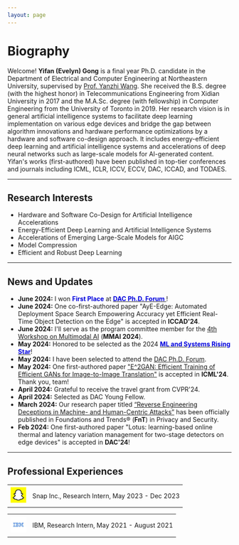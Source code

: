 ```yaml
---
layout: page
---
```


# Biography

Welcome! **Yifan (Evelyn) Gong** is a final year Ph.D. candidate in the Department of Electrical and Computer Engineering at Northeastern University, supervised by [Prof. Yanzhi Wang](https://web.northeastern.edu/yanzhiwang/#_ga=2.133348103.863566394.1694570386-1581901161.1692209067). She received the B.S. degree (with the highest honor) in Telecommunications Engineering from Xidian University in 2017 and the M.A.Sc. degree (with fellowship) in Computer Engineering from the University of Toronto in 2019. Her research vision is in general artificial intelligence systems to facilitate deep learning implementation on various edge devices and bridge the gap between algorithm innovations and hardware performance optimizations by a hardware and software co-design approach. It includes energy-efficient deep learning and artificial intelligence systems and accelerations of deep neural networks such as large-scale models for AI-generated content. Yifan's works (first-authored) have been published in top-tier conferences and journals including ICML, ICLR, ICCV, ECCV, DAC, ICCAD, and TODAES. 

<!--
<font color="#0000dd">Yifan is on the 2024 job market, please feel free to contact if you are interested!</font>
-->

---
## Research Interests

- Hardware and Software Co-Design for Artificial Intelligence Accelerations
- Energy-Efficient Deep Learning and Artificial Intelligence Systems
- Accelerations of Emerging Large-Scale Models for AIGC
- Model Compression
- Efficient and Robust Deep Learning


---


## News and Updates
- **June 2024:** I won  **<font color="#0000dd">First Place</font>** at [**<font color="#0000dd">DAC Ph.D. Forum </font>**](https://www.dac.com/Attend/Students-Scholarships/PhD-Forum)!
- **June 2024:** One co-first-authored paper "AyE-Edge: Automated Deployment Space Search Empowering Accuracy yet
Efficient Real-Time Object Detection on the Edge" is accepted in **ICCAD'24**.
- **June 2024:** I'll serve as the program committee member for the [4th Workshop on Multimodal AI](https://www.comstar-tech.org/workshops/2024/workshop_2024_MMAI.html) (**MMAI 2024**).
- **May 2024:** Honored to be selected as the 2024 [**<font color="#0000dd">ML and Systems Rising Star</font>**](https://mlcommons.org/about-us/programs/)!
- **May 2024:** I have been selected to attend the [DAC Ph.D. Forum](https://www.dac.com/Attend/Students-Scholarships/PhD-Forum).
- **May 2024:** One first-authored paper ["E^2GAN: Efficient Training of Efficient GANs for Image-to-Image Translation"](https://arxiv.org/pdf/2401.06127) is accepted in **ICML'24**. Thank you, team!
- **April 2024:** Grateful to receive the travel grant from CVPR'24.
- **April 2024:** Selected as DAC Young Fellow.
- **March 2024:** Our research paper titled [“Reverse Engineering Deceptions in Machine- and Human-Centric Attacks”](https://www.nowpublishers.com/article/Details/SEC-039) has been officially published in Foundations and Trends® (**FnT**) in Privacy and Security.
- **Feb 2024:** One first-authored paper "Lotus: learning-based online thermal and latency variation management for two-stage detectors on edge devices" is accepted in **DAC'24**!
  
<!--
- **Sep 2023:** Glad to receive ICCAD Student Scholar Grant.
- **Sep 2023:** One paper ["HotBEV: Hardware-oriented Transformer-based Multi-View 3D Detector for BEV Perception"](https://openreview.net/pdf?id=3Cj67k38st) is accepted in NeurIPS'23.
- **July 2023:** One co-first-authored paper ["MOC: Multi-Objective Mobile CPU-GPU Co-optimization for Power-efficient DNN Inference"](https://ieeexplore.ieee.org/abstract/document/10323882) is accepted in ICCAD'23.
- **May 2023:** Glad to receive the College of Engineering Outstanding TA award.
- **April 2023:** One paper ["DualHSIC: HSIC-Bottleneck and Alignment for Continual Learning"](https://arxiv.org/pdf/2305.00380.pdf) is accepted in ICML'23.
- **Feb 2023:** One first-authored paper ["Condense: A Framework for Device and Frequency Adaptive Neural Network Models on the Edge"](https://ieeexplore.ieee.org/abstract/document/10247713) is accepted in DAC'23.
-->

---

## Professional Experiences

<div align="left">
<table rules="none">
<tr>
<td>
  <img src="images/snap_logo.jpeg" style="zoom:35%"  alt="图片名称"/>
</td>
<td>
  <p> Snap Inc., Research Intern, May 2023 - Dec 2023  </p>
  <p> </p>
</td>
</tr>
</table>    
</div>

<div align="left">
<table rules="none">
<tr>
<td>
  <img src="images/ibm_logo.jpeg" style="zoom:35%"  alt="图片名称"/>

</td>
<td>
  <p> IBM,  Research Intern, May 2021 - August 2021 </p>
  <p> </p>
</td>
</tr>
</table>    
</div>



<br>



